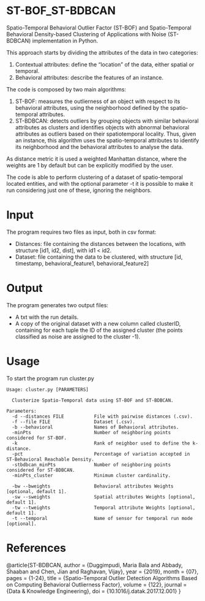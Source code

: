 # ST-BOF_ST-BDBCAN
Spatio-Temporal Behavioral Outlier Factor (ST-BOF) and Spatio-Temporal Behavioral Density-based Clustering of Applications with Noise (ST-BDBCAN) implementation in Python.

This approach starts by dividing the attributes of the data in two categories: 

1. Contextual attributes: define the “location” of the data, either spatial or temporal.
2. Behavioral attributes: describe the features of an instance.

The code is composed by two main algorithms: 

1. ST-BOF: measures the outlierness of an object with respect to its behavioral attributes, using the neighborhood defined by the spatio-temporal attributes.
2. ST-BDBCAN: detects outliers by grouping objects with similar behavioral attributes as clusters and identifies objects with abnormal behavioral attributes as outliers based on their spatiotemporal locality. Thus, given an instance, this algorithm uses the spatio-temporal attributes to identify its neighborhood and the behavioral attributes to analyse the data.

As distance metric it is used a weighted Manhattan distance, where the weights are 1 by default but can be explicitly modified by the user.

The code is able to perform clustering of a dataset of spatio-temporal located entities, and with the optional parameter -t it is possible to make it run considering just one of these, ignoring the neighbors.

# Input

The program requires two files as input, both in csv format:

- Distances: file containing the distances between the locations, with structure [id1, id2, dist], with id1 < id2.
- Dataset: file containing the data to be clustered, with structure [id, timestamp, behavioral_feature1, behavioral_feature2]

# Output

The program generates two output files:

- A txt with the run details.
- A copy of the original dataset with a new column called clusterID, containing for each tuple the ID of the assigned cluster (the points classified as noise are assigned to the cluster -1).

# Usage

To start the program run cluster.py

```
Usage: cluster.py [PARAMETERS]

  Clusterize Spatio-Temporal data using ST-BOF and ST-BDBCAN. 

Parameters:
  -d --distances FILE  			File with pairwise distances (.csv).
  -f --file FILE              	Dataset (.csv).
  -b --behavioral             	Names of Behavioral attributes.
  -minPts               	  	Number of neighboring points considered for ST-BOF.
  -k            			  	Rank of neighbor used to define the k-distance.
  -pct              			Percentage of variation accepted in ST-Behavioral Reachable Density.
  -stbdbcan_minPts             	Number of neighboring points considered for ST-BDBCAN.
  -minPts_cluster               Minimum cluster cardinality.

  -bw --bweights              	Behavioral attributes Weights [optional, default 1].
  -sw --sweights             	Spatial attributes Weights [optional, default 1].
  -tw --tweights  				Temporal attribute Weights [optional, default 1].
  -t --temporal                 Name of sensor for temporal run mode [optional].

```

# References

@article{ST-BDBCAN,
author = {Duggimpudi, Maria Bala and Abbady, Shaaban and Chen, Jian and Raghavan, Vijay},
year = {2019},
month = {07},
pages = {1-24},
title = {Spatio-Temporal Outlier Detection Algorithms Based on Computing Behavioral Outlierness Factor},
volume = {122},
journal = {Data \& Knowledge Engineering},
doi = {10.1016/j.datak.2017.12.001}
}
